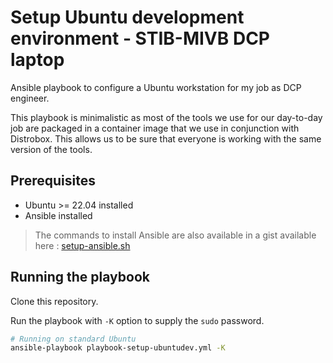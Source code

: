# Setup Ubuntu development environment - STIB-MIVB DCP laptop

Ansible playbook to configure a Ubuntu workstation for my job as DCP engineer. 

This playbook is minimalistic as most of the tools we use for our day-to-day job are packaged in a container image that we use in conjunction with Distrobox. 
This allows us to be sure that everyone is working with the same version of the tools.

## Prerequisites

- Ubuntu >= 22.04 installed
- Ansible installed

> The commands to install Ansible are also available in a gist available here : [setup-ansible.sh](https://gist.github.com/pondichys/b4b7c1e17d22ae2d6f2d1c91611707f8)

## Running the playbook

Clone this repository.

Run the playbook with `-K` option to supply the `sudo` password.

```bash
# Running on standard Ubuntu
ansible-playbook playbook-setup-ubuntudev.yml -K
```

